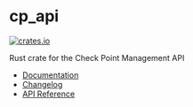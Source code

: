# cp_api

[![crates.io](https://img.shields.io/crates/v/cp_api.svg)](https://crates.io/crates/cp_api)

Rust crate for the Check Point Management API

- [Documentation](https://docs.rs/cp_api)
- [Changelog](https://github.com/seiruss/cp_api/blob/master/CHANGELOG.md)
- [API Reference](https://sc1.checkpoint.com/documents/latest/APIs/index.html)
